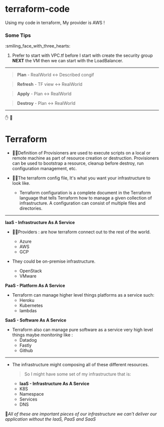 # terraform-code
Using my code in terraform, My provider is AWS !


<h3> Some Tips </h3>:smiling_face_with_three_hearts:

1) Prefer to start with VPC.tf before I start with create the security group **NEXT** the VM then we can start with the LoadBalancer.
 --- 
> **Plan** - RealWorld :left_right_arrow: Described congif
 
> **Refresh** - TF view :left_right_arrow:	RealWorld

> **Apply** - Plan :left_right_arrow: RealWorld

> **Destroy** - Plan :left_right_arrow: RealWorld

 
---- 
:hand: :eyes:	
<h1>Terraform</h1>

- :teacher:Definition of Provisioners are used to execute scripts on a local or remote machine as part of resource creation or destruction. Provisioners can be used to bootstrap a resource, cleanup before destroy, run configuration management, etc.

- :mage_man:The terraform config file, It's what you want your infrastructure to look like.
    - Terraform configuration is a complete document in the Terraform language that tells Terraform how to manage a given collection of infrastructure. A configuration can consist of multiple files and directories.
---
**IaaS - Infrastructure As A Service**
- :merman:Providers : are how terraform connect out to the rest of the world.
    - Azure
    - AWS
    - GCP

- They could be on-premise infrastructure.
    - OpenStack
    - VMware

**PaaS - Platform As A Service**
- Terraform can manage higher level things platforms as a service such:
    - Heroku
    - Kubernetes
    - lambdas 

**SaaS - Software As A Service**
- Terraform also can manage pure software as a service very high level things maybe *monitoring* like : 
    - Datadog
    - Fastly
    - Github
---

- The infrastructure might composing all of these different resources.
    > So I might have some set of my infrastructure that is:
    
    - **IaaS - Infrastructure As A Service**
    - K8S
    - Namespace
    - Services
    - DNS

:star_struck:*All of these are important pieces of our infrastructure we can't deliver our application without the IaaS, PaaS and SaaS*
